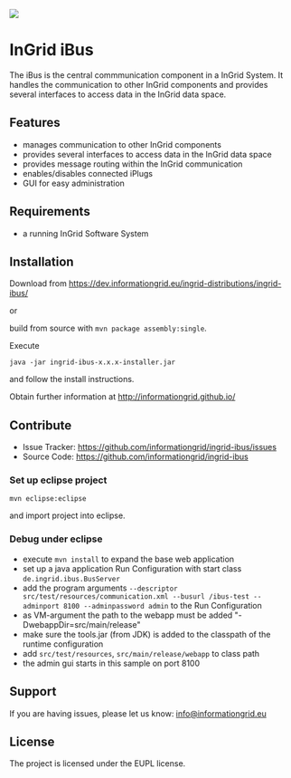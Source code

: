 ![](https://travis-ci.org/informationgrid/ingrid-ibus.svg?branch=master)


InGrid iBus
========

The iBus is the central commmunication component in a InGrid System. It handles the communication to other InGrid components and provides several interfaces to access data in the InGrid data space.


Features
--------

- manages communication to other InGrid components
- provides several interfaces to access data in the InGrid data space
- provides message routing within the InGrid communication
- enables/disables connected iPlugs
- GUI for easy administration


Requirements
-------------

- a running InGrid Software System

Installation
------------

Download from https://dev.informationgrid.eu/ingrid-distributions/ingrid-ibus/
 
or

build from source with `mvn package assembly:single`.

Execute

```
java -jar ingrid-ibus-x.x.x-installer.jar
```

and follow the install instructions.

Obtain further information at http://informationgrid.github.io/


Contribute
----------

- Issue Tracker: https://github.com/informationgrid/ingrid-ibus/issues
- Source Code: https://github.com/informationgrid/ingrid-ibus
 
### Set up eclipse project

```
mvn eclipse:eclipse
```

and import project into eclipse.

### Debug under eclipse

- execute `mvn install` to expand the base web application
- set up a java application Run Configuration with start class `de.ingrid.ibus.BusServer`
- add the program arguments `--descriptor src/test/resources/communication.xml --busurl /ibus-test --adminport 8100 --adminpassword admin` to the Run Configuration
- as VM-argument the path to the webapp must be added "-DwebappDir=src/main/release"
- make sure the tools.jar (from JDK) is added to the classpath of the runtime configuration
- add `src/test/resources`, `src/main/release/webapp`  to class path
- the admin gui starts in this sample on port 8100


Support
-------

If you are having issues, please let us know: info@informationgrid.eu

License
-------

The project is licensed under the EUPL license.
